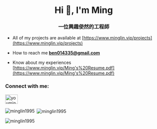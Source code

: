 <h1 align="center">Hi 👋, I'm Ming</h1>
<h3 align="center">一位興趣使然的工程師</h3>

-  All of my projects are available at [https://www.minglin.vip/projects](https://www.minglin.vip/projects)

-  How to reach me **ben014335@gmail.com**

-  Know about my experiences [https://www.minglin.vip/Ming's%20Resume.pdf](https://www.minglin.vip/Ming's%20Resume.pdf)

<h3 align="left">Connect with me:</h3>
<p align="left">
<a href="https://linkedin.com/in/youminglin" target="blank"><img align="center" src="https://raw.githubusercontent.com/rahuldkjain/github-profile-readme-generator/master/src/images/icons/Social/linked-in-alt.svg" alt="youminglin" height="30" width="40" /></a>
</p>

<p><img align="left" src="https://github-readme-stats.vercel.app/api/top-langs?username=minglin1995&show_icons=true&locale=en&layout=compact" alt="minglin1995" /></p>

<p>&nbsp;<img align="center" src="https://github-readme-stats.vercel.app/api?username=minglin1995&show_icons=true&locale=en" alt="minglin1995" /></p>

<p><img align="center" src="https://github-readme-streak-stats.herokuapp.com/?user=minglin1995&" alt="minglin1995" /></p>

